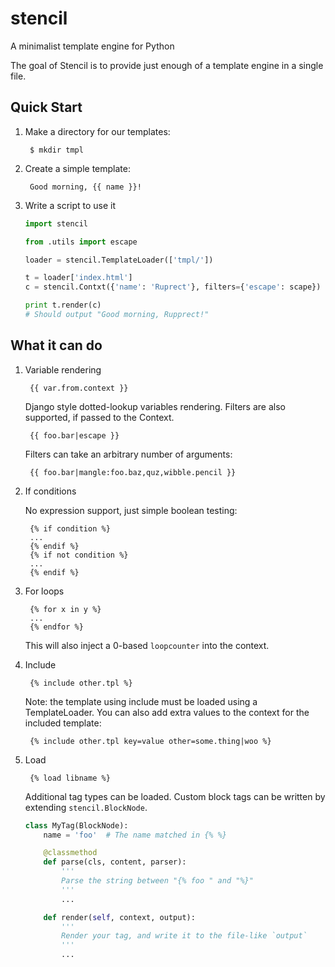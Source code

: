 # stencil
A minimalist template engine for Python

The goal of Stencil is to provide just enough of a template engine in a single file.


## Quick Start

1. Make a directory for our templates:

        $ mkdir tmpl

2. Create a simple template:

        Good morning, {{ name }}!

3. Write a script to use it
    
    ```python
    import stencil

    from .utils import escape

    loader = stencil.TemplateLoader(['tmpl/'])

    t = loader['index.html']
    c = stencil.Contxt({'name': 'Ruprect'}, filters={'escape': scape})

    print t.render(c)
    # Should output "Good morning, Rupprect!"
    ```

## What it can do

1. Variable rendering

        {{ var.from.context }}
    
    Django style dotted-lookup variables rendering.
    Filters are also supported, if passed to the Context.
    
        {{ foo.bar|escape }}
    
    Filters can take an arbitrary number of arguments:
    
        {{ foo.bar|mangle:foo.baz,quz,wibble.pencil }}

2. If conditions

    No expression support, just simple boolean testing:
    
        {% if condition %}
        ...
        {% endif %}
        {% if not condition %}
        ...
        {% endif %}
    

3. For loops


        {% for x in y %}
        ...
        {% endfor %}
        
    This will also inject a 0-based `loopcounter` into the context.

4. Include

        {% include other.tpl %}
        
    Note: the template using include must be loaded using a TemplateLoader.
    You can also add extra values to the context for the included template:
    
        {% include other.tpl key=value other=some.thing|woo %}

5. Load

        {% load libname %}
        
    Additional tag types can be loaded.
    Custom block tags can be written by extending ``stencil.BlockNode``.
    
    ```python
    class MyTag(BlockNode):
        name = 'foo'  # The name matched in {% %}

        @classmethod
        def parse(cls, content, parser):
            '''
            Parse the string between "{% foo " and "%}"
            '''
            ...

        def render(self, context, output):
            '''
            Render your tag, and write it to the file-like `output`
            '''
            ...
    ```
